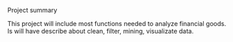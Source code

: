Project summary

This project will include most functions needed to analyze financial goods. Is will have describe about clean, filter, mining, visualizate data.
